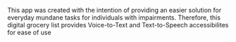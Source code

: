 This app was created with the intention of providing an easier solution for everyday mundane tasks for individuals with impairments. Therefore, this digital grocery list provides Voice-to-Text and Text-to-Speech accessibilites for ease of use
